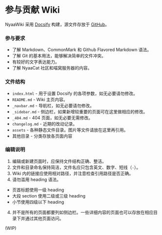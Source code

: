 # 参与贡献 Wiki

NyaaWiki 采用 [Docsify](https://docsify.js.org) 构建，源文件存放于 [GitHub](https://github.com/NyaaCat/wiki)。

### 参与要求

- 了解 Markdown、CommonMark 和 Github Flavored Markdown 语法。
- 了解 Git 的基本用法，能够解决简单的文件冲突。
- 有较好的文字表达能力。
- 了解 NyaaCat 社区和喵窝服务器的内容。

### 文件结构

- `index.html` - 用于设置 Docsify 的各项参数，如无必要请勿修改。
- `README.md` - Wiki 主页内容。
- `_navbar.md` - 导航栏，如无必要请勿修改。
- `_sidebar.md` - 侧边栏，如果新增较重要的页面可在这里做相应的修改。
- `_404.md` - 404 页面，如无必要无需修改。
- `changelog.md` - 近期的改动记录。
- `assets` - 各种静态文件目录。图片等文件请放在这里再引用。
- 其他目录 - 分类存放各页面内容

### 编辑说明

1. 编辑或新建页面时，应保持文件结构正确、整洁。
2. 文件和目录命名保持简洁，文件名应只包含英文、数字、短线（`-`）。
3. Wiki 内的链接应使用相对路径，并注意检查引用路径是否正确。
4. 请勿滥用 heading 语法。
  - 页首标题使用一级 heading
  - 大段 section 使用二级或三级 heading
  - 小节使用四级以下 heading
4. 并不是所有的页面都要列如侧边栏。一些详细内容的页面也可以存放在相应目录下并通过其他页面访问。

(WIP)
